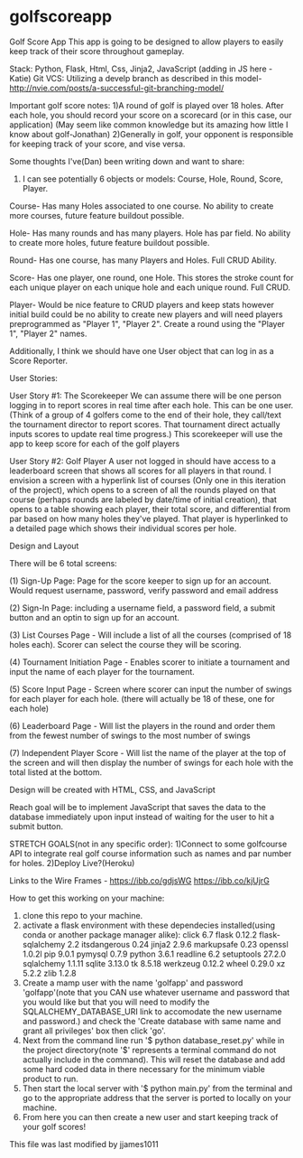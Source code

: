 # golfscoreapp
Golf Score App
This app is going to be designed to allow players to easily keep track of their score throughout gameplay.

Stack: Python, Flask, Html, Css, Jinja2, JavaScript (adding in JS here - Katie)
Git VCS: Utilizing a develp branch as described in this model- http://nvie.com/posts/a-successful-git-branching-model/

Important golf score notes:
    1)A round of golf is played over 18 holes. After each hole, you should record your score on a scorecard (or in this case, our application) (May seem like common knowledge but its amazing how little I know about golf-Jonathan)
    2)Generally in golf, your opponent is responsible for keeping track of your score, and vise versa.

Some thoughts I've(Dan) been writing down and want to share:
1. I can see potentially 6 objects or models: Course, Hole, Round, Score, Player.

Course- Has many Holes associated to one course. No ability to create more courses, future feature buildout possible.

Hole- Has many rounds and has many players. Hole has par field. No ability to create more holes, future feature buildout possible.

Round- Has one course, has many Players and Holes. Full CRUD Ability.

Score- Has one player, one round, one Hole. This stores the stroke count for each unique player on each unique hole and each unique round. Full CRUD.

Player- Would be nice feature to CRUD players and keep stats however initial build could be no ability to create new players and will need players preprogrammed as "Player 1", "Player 2". Create a round using the "Player 1", "Player 2" names.

Additionally, I think we should have one User object that can log in as a Score Reporter.

User Stories:

User Story #1:  The Scorekeeper
We can assume there will be one person logging in to report scores in real time after each hole. This can be one user. (Think of a group of 4 golfers come to the end of their hole, they call/text the tournament director to report scores. That tournament direct actually inputs scores to update real time progress.)  This scorekeeper will use the app to keep score for each of the golf players

User Story #2:  Golf Player
A user not logged in should have access to a leaderboard screen that shows all scores for all players in that round. I envision a screen with a hyperlink list of courses (Only one in this iteration of the project), which opens to a screen of all the rounds played on that course (perhaps rounds are labeled by date/time of initial creation), that opens to a table showing each player, their total score, and differential from par based on how many holes they've played. That player is hyperlinked to a detailed page which shows their individual scores per hole.

Design and Layout

There will be 6 total screens:

(1) Sign-Up Page:  Page for the score keeper to sign up for an account.  Would request username, password, verify password and email address

(2) Sign-In Page: including a username field, a password field, a submit button and an optin to sign up for an account.

(3) List Courses Page - Will include a list of all the courses (comprised of 18 holes each).  Scorer can select the course they will be scoring.

(4) Tournament Initiation Page - Enables scorer to initiate a tournament and input the name of each player for the tournament.

(5) Score Input Page - Screen where scorer can input the number of swings for each player for each hole.  (there will actually be 18 of these, one for each hole)

(6) Leaderboard Page - Will list the players in the round and order them from the fewest number of swings to the most number of swings

(7) Independent Player Score - Will list the name of the player at the top of the screen and will then display the number of swings for each hole with the total listed at the bottom.


Design will be created with HTML, CSS, and JavaScript

Reach goal will be to implement JavaScript that saves the data to the database immediately upon input instead of waiting for the user to hit a submit button.

STRETCH GOALS(not in any specific order):
1)Connect to some golfcourse API to integrate real golf course information such as names and par number for holes.
2)Deploy Live?(Heroku)

Links to the Wire Frames -
https://ibb.co/gdjsWG
https://ibb.co/kjUjrG

How to get this working on your machine:
1) clone this repo to your machine.
2) activate a flask environment with these dependecies installed(using conda or another package manager alike):
click 6.7
flask 0.12.2
flask-sqlalchemy 2.2
itsdangerous 0.24
jinja2 2.9.6
markupsafe 0.23
openssl 1.0.2l
pip 9.0.1
pymysql 0.7.9
python 3.6.1
readline 6.2
setuptools 27.2.0
sqlalchemy 1.1.11
sqlite 3.13.0
tk 8.5.18
werkzeug 0.12.2
wheel 0.29.0
xz 5.2.2
zlib 1.2.8
3) Create a mamp user with the name 'golfapp' and password 'golfapp'(note that you CAN use whatever username and password that you would like but that you will need to modify the SQLALCHEMY_DATABASE_URI link to accomodate the new username and password.) and check the 'Create database with same name and grant all privileges' box then click 'go'.
4) Next from the command line run '$ python database_reset.py' while in the project directory(note '$' represents a terminal  command do not actually include in the command). This will reset the database and add some hard coded data in there necessary for the minimum viable product to run. 
5) Then start the local server with '$ python main.py' from the terminal and go to the appropriate address that the server is ported to locally on your machine. 
6) From here you can then create a new user and start keeping track of your golf scores!

This file was last modified by jjames1011

